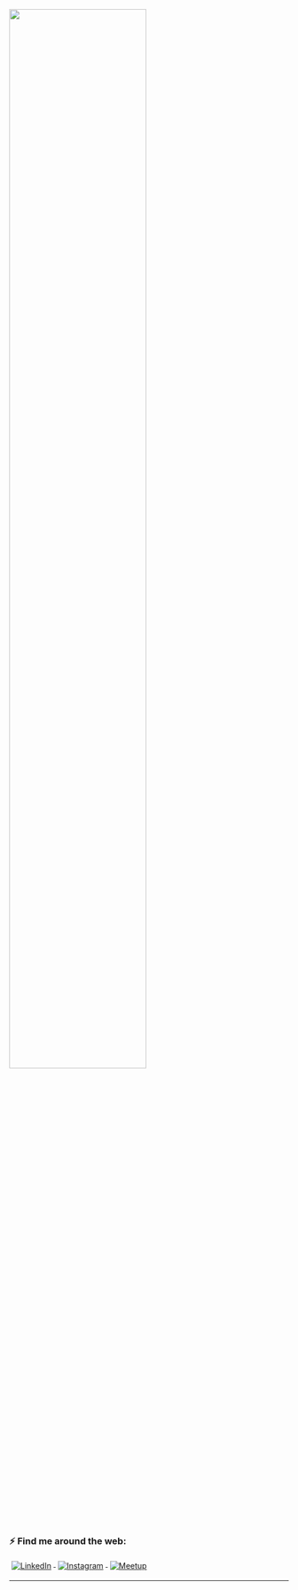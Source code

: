 <img src="https://github.com/mtalaisys/mtalaisys/blob/main/git_header.gif" width="70%" height="70%">

### ⚡ Find me around the web:

  <a href="https://www.linkedin.com/in/mariana-talaisys-b9881639/">
    <img src="https://raw.githubusercontent.com/MikeCodesDotNET/MikeCodesDotNET/a8abbf37441f3253f74ea255a47f289208d7568c/Resources/linkedIn.svg" alt="LinkedIn" style="vertical-align:top; margin:4px">
  </a>

  <a href="https://www.instagram.com/_meel/">
    <img src="https://raw.githubusercontent.com/MikeCodesDotNET/MikeCodesDotNET/a8abbf37441f3253f74ea255a47f289208d7568c/Resources/instagram.svg" alt="Instagram" style="vertical-align:top; margin:4px">
  </a>

  <a href="https://www.meetup.com/pt-BR/members/191320307/">
    <img src="https://raw.githubusercontent.com/MikeCodesDotNET/MikeCodesDotNET/a8abbf37441f3253f74ea255a47f289208d7568c/Resources/meetup.svg" alt="Meetup" style="vertical-align:top; margin:4px">
  </a>

<hr>
<!--
**mtalaisys/mtalaisys** is a ✨ _special_ ✨ repository because its `README.md` (this file) appears on your GitHub profile.

[](git_header.gif)

Here are some ideas to get you started:

- 🔭 I’m currently working on ...
- 🌱 I’m currently learning ...
- 👯 I’m looking to collaborate on ...
- 🤔 I’m looking for help with ...
- 💬 Ask me about ...
- 📫 How to reach me: ...
- 😄 Pronouns: ...
- ⚡ Fun fact: ...
-->
